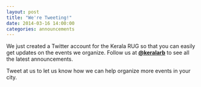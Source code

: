 ```yaml
---
layout: post
title: "We're Tweeting!"
date: 2014-03-16 14:00:00
categories: announcements
---
```


We just created a Twitter account for the Kerala RUG so that you can easily get updates on the events we organize. Follow us at **[@keralarb](twitter.com/keralarb)** to see all the latest announcements.

Tweet at us to let us know how we can help organize more events in your city.
